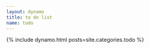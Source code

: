 ```yaml
---
layout: dynamo
title: to do list
name: todo
---
```


{% include dynamo.html posts=site.categories.todo %}